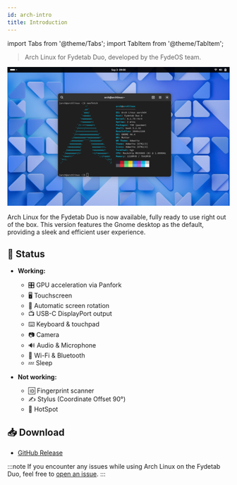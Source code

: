 ```yaml
---
id: arch-intro
title: Introduction
---
```


import Tabs from '@theme/Tabs';
import TabItem from '@theme/TabItem';

> Arch Linux for Fydetab Duo, developed by the FydeOS team.



![arch preview](/img/arch_preview_gnome.jpeg)

Arch Linux for the Fydetab Duo is now available, fully ready to use right out of the box. This version features the Gnome desktop as the default, providing a sleek and efficient user experience.

## 🔄 Status

- **Working:**
  - 🎛️ GPU acceleration via Panfork
  - 🖥️ Touchscreen 
  - 🔄 Automatic screen rotation
  - 📺 USB-C DisplayPort output
  - ⌨️ Keyboard & touchpad
  - 📷 Camera
  - 🔊 Audio & Microphone
  - 📶 Wi-Fi & Bluetooth 
  - 💤 Sleep

- **Not working:**
  - 🆔 Fingerprint scanner
  - ✍️ Stylus (Coordinate Offset 90°)
  - 📶 HotSpot

## 📥 Download 

- [GitHub Release](https://github.com/Linux-for-Fydetab-Duo/releases/releases)

:::note
If you encounter any issues while using Arch Linux on the Fydetab Duo, feel free to [open an issue](https://github.com/Linux-for-Fydetab-Duo/Issues).
:::
